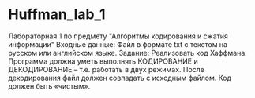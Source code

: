 # Huffman_lab_1

Лабораторная 1 по предмету "Алгоритмы кодирования и сжатия информации"
Входные данные: Файл в формате txt с текстом на русском или английском языке.
Задание: Реализовать код Хаффмана. Программа должна уметь выполнять КОДИРОВАНИЕ и ДЕКОДИРОВАНИЕ – т.е. работать в 
двух режимах. После декодирования файл должен совпадать с исходным файлом. Код должен быть «чистым».
